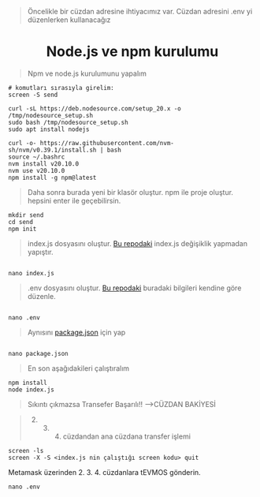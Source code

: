 >Öncelikle bir cüzdan adresine ihtiyacımız var. Cüzdan adresini .env yi düzenlerken kullanacağız
<h1 align="center">Node.js ve npm kurulumu </h1>

> Npm ve node.js kurulumunu yapalım

```
# komutları sırasıyla girelim:
screen -S send

curl -sL https://deb.nodesource.com/setup_20.x -o /tmp/nodesource_setup.sh
sudo bash /tmp/nodesource_setup.sh
sudo apt install nodejs

curl -o- https://raw.githubusercontent.com/nvm-sh/nvm/v0.39.1/install.sh | bash
source ~/.bashrc
nvm install v20.10.0
nvm use v20.10.0
npm install -g npm@latest

```


> Daha sonra burada yeni bir klasör oluştur. npm ile proje oluştur. hepsini enter ile geçebilirsin.

```
mkdir send
cd send
npm init

```

> index.js dosyasını oluştur.  [Bu repodaki](https://github.com/ruesandora/Airchains/blob/main/tx_kasma_2/index.js) index.js değişiklik yapmadan yapıştır.

```

nano index.js

```
> .env dosyasını oluştur.  [Bu repodaki](https://github.com/ruesandora/Airchains/blob/main/tx_kasma_2/.env) buradaki bilgileri kendine göre düzenle.

```

nano .env

```

> Aynısını [package.json](https://github.com/ruesandora/Airchains/blob/main/tx_kasma_2/package.json) için yap

```

nano package.json

```

> En son aşağıdakileri çalıştıralım

```
npm install
node index.js

```

> Sıkıntı çıkmazsa Transefer Başarılı!! -->CÜZDAN BAKİYESİ

> 2. 3. 4. cüzdandan ana cüzdana transfer işlemi

```
screen -ls
screen -X -S <index.js nin çalıştığı screen kodu> quit

```
Metamask üzerinden 2. 3. 4. cüzdanlara tEVMOS gönderin.

```
nano .env

```
